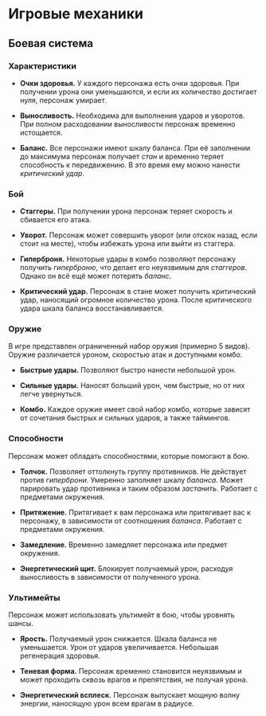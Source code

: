# Игровые механики

## Боевая система

### Характеристики

- **Очки здоровья.** У каждого персонажа есть очки здоровья. При получении урона они уменьшаются, и если их количество достигает нуля, персонаж умирает.

- **Выносливость.** Необходима для выполнения ударов и уворотов. При полном расходовании выносливости персонаж временно истощается.

- **Баланс.** Все персонажи имеют шкалу баланса. При её заполнении до максимума персонаж получает *стан* и временно теряет способность к передвижению. В это время ему можно нанести *критический удар*.

### Бой

- **Стаггеры.** При получении урона персонаж теряет скорость и сбивается его атака.

- **Уворот.** Персонаж может совершить уворот (или отскок назад, если стоит на месте), чтобы избежать урона или выйти из стаггера.

- **Гиперброня.** Некоторые удары в комбо позволяют персонажу получить *гиперброню*, что делает его неуязвимым для *стаггеров*. Однако он всё ещё может потерять *баланс*.

- **Критический удар.** Персонаж в стане может получить критический удар, наносящий огромное количество урона. После критического удара шкала баланса восстанавливается.

### Оружие

В игре представлен ограниченный набор оружия (примерно 5 видов). Оружие различается уроном, скоростью атак и доступными комбо.

- **Быстрые удары.** Позволяют быстро нанести небольшой урон.

- **Сильные удары.** Наносят больший урон, чем быстрые, но от них легче увернуться.

- **Комбо.** Каждое оружие имеет свой набор комбо, которые зависят от сочетания быстрых и сильных ударов, а также таймингов.

### Способности

Персонаж может обладать способностями, которые помогают в бою.

- **Толчок.** Позволяет оттолкнуть группу противников. Не действует против *гиперброни*. Умеренно заполняет шкалу *баланса*. Может парировать удар противника и таким образом *застанить*. Работает с предметами окружения.

- **Притяжение.** Притягивает к вам персонажа или притягивает вас к персонажу, в зависимости от соотношения *баланса*. Работает с предметами окружения.

- **Замедление.** Временно замедляет персонажа или предмет окружения.

- **Энергетический щит.** Блокирует получаемый урон, расходуя выносливость в зависимости от полученного урона.

### Ультимейты

Персонаж может использовать ультимейт в бою, чтобы уровнять шансы.

- **Ярость.** Получаемый урон снижается. Шкала баланса не уменьшается. Урон от ударов увеличивается. Небольшая регенерация здоровья.

- **Теневая форма.** Персонаж временно становится неуязвимым и может проходить сквозь врагов и препятствия, не получая урона.

- **Энергетический всплеск.** Персонаж выпускает мощную волну энергии, наносящую урон всем врагам в радиусе.